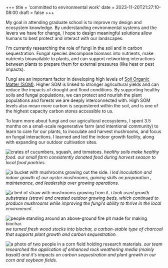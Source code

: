 +++
title = 'committed to environmental work'
date = 2023-11-20T21:27:10-08:00
draft = false
+++

My goal in attending graduate school is to improve my design and ecosystem knowledge. By understanding environmental systems and the levers we have for change, I hope to design meaningful solutions allow humans to best  protect and interact with our landscapes. 

I'm currently researching the role of fungi in the soil and in carbon sequestration. Fungal species decompose biomass into nutrients, make nutrients bioavailable to plants, and can support networking interactions between plants to prepare them for external pressures (like heat or pest impacts).

Fungi are an important factor in developing high levels of [Soil Organic Matter (SOM)](https://franklin.cce.cornell.edu/resources/soil-organic-matter-fact-sheet). Higher SOM is linked to stronger agricultural yields and can reduce the impacts of drought and flood conditions. By supporting healthy soils and fungal populations, we can protect and nourish the plant populations and forests we are deeply interconnected with. High SOM levels also mean more carbon is sequestered within the soil, and is one of the highest capacity carbon stores accessible to us.

To learn more about fungi and our agricultural ecosystems, I spent 3.5 months on a small-scale regenerative farm (and intentional community) to learn to care for our plants, to inoculate and harvest mushrooms, and focus on fungal interactions. I learned and led the indoor growth facility, along with expanding our outdoor cultivation sites.

![crates of cucumbers, squash, and tomatoes.](/projects/env/donate.png)
*healthy soils make healthy food. our small farm consistently donated food during harvest season to local food pantries.*

![a bucket with mushrooms growing out the side.](/projects/env/indoor.png)
*i led inoculation and indoor growth of our oyster mushrooms, gaining skills on preparation , maintenance, and leadership over growing operations.*

![a bed of straw with mushrooms growing from it.](/projects/env/outdoor.png)
*i took used growth substrates (straw) and created outdoor growing beds, which continued to produce mushrooms while improving the fungi's ability to thrive in the local environment.*


![people standing around an above-ground fire pit made for making biochar.](/projects/env/biochar.png)
*we turned fresh wood stocks into biochar, a carbon-stable type of charcoal that supports plant growth and carbon sequestration.*

![a photo of two people in a corn field holding research materials.](/projects/env/research.png)
*our team researched the application of enhanced rock weathering media (mainly basalt) and it's impacts on carbon sequestration and plant growth in our corn and soybean fields.*
